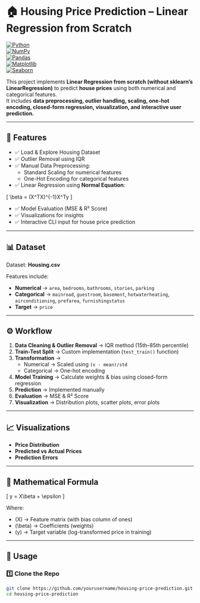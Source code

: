 # 🏠 Housing Price Prediction – Linear Regression from Scratch  

[![Python](https://img.shields.io/badge/Python-3.8%2B-blue.svg)](https://www.python.org/)  
[![NumPy](https://img.shields.io/badge/NumPy-1.20%2B-orange.svg)](https://numpy.org/)  
[![Pandas](https://img.shields.io/badge/Pandas-1.3%2B-green.svg)](https://pandas.pydata.org/)  
[![Matplotlib](https://img.shields.io/badge/Matplotlib-3.4%2B-yellow.svg)](https://matplotlib.org/)  
[![Seaborn](https://img.shields.io/badge/Seaborn-0.11%2B-red.svg)](https://seaborn.pydata.org/)  

This project implements **Linear Regression from scratch (without sklearn’s LinearRegression)** to predict **house prices** using both numerical and categorical features.  
It includes **data preprocessing, outlier handling, scaling, one-hot encoding, closed-form regression, visualization, and interactive user prediction.**

---

## 📌 Features  

- ✅ Load & Explore Housing Dataset  
- ✅ Outlier Removal using IQR  
- ✅ Manual Data Preprocessing:  
  - Standard Scaling for numerical features  
  - One-Hot Encoding for categorical features  
- ✅ Linear Regression using **Normal Equation**:  

\[
\beta = (X^TX)^{-1}X^Ty
\]

- ✅ Model Evaluation (MSE & R² Score)  
- ✅ Visualizations for insights  
- ✅ Interactive CLI input for house price prediction  

---

## 📊 Dataset  

Dataset: **Housing.csv**  

Features include:  

- **Numerical** → `area`, `bedrooms`, `bathrooms`, `stories`, `parking`  
- **Categorical** → `mainroad`, `guestroom`, `basement`, `hotwaterheating`, `airconditioning`, `prefarea`, `furnishingstatus`  
- **Target** → `price`  

---

## ⚙️ Workflow  

1. **Data Cleaning & Outlier Removal** → IQR method (15th–85th percentile)  
2. **Train-Test Split** → Custom implementation (`test_train()` function)  
3. **Transformation** →  
   - Numerical → Scaled using `(x - mean)/std`  
   - Categorical → One-hot encoding  
4. **Model Training** → Calculate weights & bias using closed-form regression  
5. **Prediction** → Implemented manually  
6. **Evaluation** → MSE & R² Score  
7. **Visualization** → Distribution plots, scatter plots, error plots  

---

## 📈 Visualizations  

- **Price Distribution**
- **Predicted vs Actual Prices**
- **Prediction Errors**


---

## 🧮 Mathematical Formula  

\[
y = X\beta + \epsilon
\]

Where:  
- \(X\) → Feature matrix (with bias column of ones)  
- \(\beta\) → Coefficients (weights)  
- \(y\) → Target variable (log-transformed price in training)  

---

## 🚀 Usage  

### 1️⃣ Clone the Repo  

```bash
git clone https://github.com/yourusername/housing-price-prediction.git
cd housing-price-prediction
